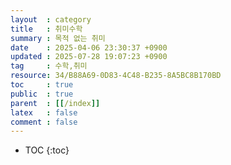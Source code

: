 ```yaml
---
layout  : category
title   : 취미수학 
summary : 목적 없는 취미 
date    : 2025-04-06 23:30:37 +0900
updated : 2025-07-28 19:07:23 +0900
tag     : 수학,취미 
resource: 34/B88A69-0D83-4C48-B235-8A5BC8B170BD
toc     : true
public  : true
parent  : [[/index]] 
latex   : false
comment : false
---
```

* TOC
{:toc}

# 
